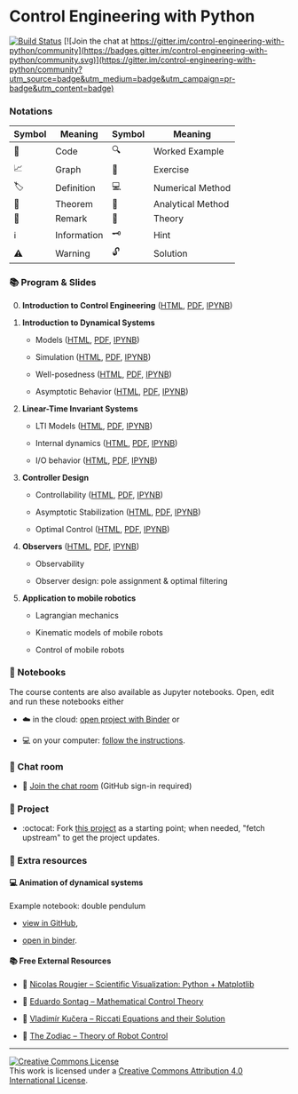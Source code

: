 # Control Engineering with Python

[![Build Status](https://github.com/boisgera/control-engineering-with-python/workflows/build/badge.svg)](https://github.com/boisgera/control-engineering-with-python/actions) [![Join the chat at https://gitter.im/control-engineering-with-python/community](https://badges.gitter.im/control-engineering-with-python/community.svg)](https://gitter.im/control-engineering-with-python/community?utm_source=badge&utm_medium=badge&utm_campaign=pr-badge&utm_content=badge)

### Notations



| Symbol | Meaning     | Symbol | Meaning                |
| ------ | ----------- | ------ | ---------------------- |
| 🐍     | Code        | 🔍     | Worked Example         |
| 📈     | Graph       | 🧩     | Exercise               |
| 🏷️     | Definition  | 💻     | Numerical Method       |
| 💎     | Theorem     | 🧮     | Analytical Method      |
| 📝     | Remark      | 🧠     | Theory                 |
| ℹ️     | Information | 🗝️     | Hint                   |
| ⚠️     | Warning     | 🔓     | Solution               |

### :books: Program & Slides

0.  **Introduction to Control Engineering** 
    ([HTML](https://boisgera.github.io/control-engineering-with-python/intro.html),
    [PDF](https://boisgera.github.io/control-engineering-with-python/intro.pdf),
    [IPYNB](https://mybinder.org/v2/gh/boisgera/control-engineering-with-python/gh-pages?filepath=intro.ipynb))

1.  **Introduction to Dynamical Systems**

    - Models ([HTML](https://boisgera.github.io/control-engineering-with-python/models.html),
      [PDF](https://boisgera.github.io/control-engineering-with-python/models.pdf),
      [IPYNB](https://mybinder.org/v2/gh/boisgera/control-engineering-with-python/gh-pages?filepath=models.ipynb))

    - Simulation ([HTML](https://boisgera.github.io/control-engineering-with-python/simulation.html),
      [PDF](https://boisgera.github.io/control-engineering-with-python/simulation.pdf),
      [IPYNB](https://mybinder.org/v2/gh/boisgera/control-engineering-with-python/gh-pages?filepath=simulation.ipynb))

    - Well-posedness ([HTML](https://boisgera.github.io/control-engineering-with-python/well-posedness.html),
      [PDF](https://boisgera.github.io/control-engineering-with-python/well-posedness.pdf),
      [IPYNB](https://mybinder.org/v2/gh/boisgera/control-engineering-with-python/gh-pages?filepath=well-posedness.ipynb))

    - Asymptotic Behavior ([HTML](https://boisgera.github.io/control-engineering-with-python/asymptotic.html),
      [PDF](https://boisgera.github.io/control-engineering-with-python/asymptotic.pdf),
      [IPYNB](https://mybinder.org/v2/gh/boisgera/control-engineering-with-python/gh-pages?filepath=asymptotic.ipynb))

2.  **Linear-Time Invariant Systems**

    - LTI Models ([HTML](https://boisgera.github.io/control-engineering-with-python/LTI-models.html),
      [PDF](https://boisgera.github.io/control-engineering-with-python/LTI-models.pdf),
      [IPYNB](https://mybinder.org/v2/gh/boisgera/control-engineering-with-python/gh-pages?filepath=LTI-models.ipynb))

    - Internal dynamics ([HTML](https://boisgera.github.io/control-engineering-with-python/internal-dynamics.html),
      [PDF](https://boisgera.github.io/control-engineering-with-python/internal-dynamics.pdf),
      [IPYNB](https://mybinder.org/v2/gh/boisgera/control-engineering-with-python/gh-pages?filepath=IO-dynamics.ipynb))

    - I/O behavior ([HTML](https://boisgera.github.io/control-engineering-with-python/IO-dynamics.html),
      [PDF](https://boisgera.github.io/control-engineering-with-python/IO-dynamics.pdf),
      [IPYNB](https://mybinder.org/v2/gh/boisgera/control-engineering-with-python/gh-pages?filepath=IO-dynamics.ipynb))

3.  **Controller Design**

    - Controllability ([HTML](https://boisgera.github.io/control-engineering-with-python/controllability.html),
      [PDF](https://boisgera.github.io/control-engineering-with-python/controllability.pdf),
      [IPYNB](https://mybinder.org/v2/gh/boisgera/control-engineering-with-python/gh-pages?filepath=controllability.ipynb))

    - Asymptotic Stabilization ([HTML](https://boisgera.github.io/control-engineering-with-python/asymptotic-stabilization.html),
      [PDF](https://boisgera.github.io/control-engineering-with-python/asymptotic-stabilization.pdf),
      [IPYNB](https://mybinder.org/v2/gh/boisgera/control-engineering-with-python/gh-pages?filepath=asymptotic-stabilization.ipynb))

    - Optimal Control ([HTML](https://boisgera.github.io/control-engineering-with-python/optimal-control.html),
      [PDF](https://boisgera.github.io/control-engineering-with-python/optimal-control.pdf),
      [IPYNB](https://mybinder.org/v2/gh/boisgera/control-engineering-with-python/gh-pages?filepath=optimal-control.ipynb))

4.  **Observers**
    ([HTML](https://boisgera.github.io/control-engineering-with-python/observers.html),
    [PDF](https://boisgera.github.io/control-engineering-with-python/observers.pdf),
    [IPYNB](https://mybinder.org/v2/gh/boisgera/control-engineering-with-python/gh-pages?filepath=observers.ipynb))

    - Observability 

    - Observer design: pole assignment & optimal filtering 

5.  **Application to mobile robotics** 

    - Lagrangian mechanics

    - Kinematic models of mobile robots

    - Control of mobile robots

### :notebook: Notebooks

The course contents are also available as Jupyter notebooks.
Open, edit and run these notebooks either

- :cloud: in the cloud: [open project with Binder][ceip-binder] or

- :computer: on your computer: [follow the instructions](install.md).

[ceip-binder]: https://mybinder.org/v2/gh/boisgera/control-engineering-with-python/gh-pages

### :speech_balloon: Chat room

- :speech_balloon: [Join the chat room](https://matrix.to/#/#emines-autom-2023-2024:matrix.org) (GitHub sign-in required)

### :rocket: Project

  - :octocat: Fork [this project](https://github.com/boisgera/control-engineering-with-python-project-2023-2024) as a starting point;
    when needed, "fetch upstream" to get the project updates.

### :tada: Extra resources

#### :computer: Animation of dynamical systems

Example notebook: double pendulum

- [view in GitHub](https://github.com/boisgera/control-engineering-with-python/blob/master/examples/animation.ipynb),

- [open in binder](https://mybinder.org/v2/gh/boisgera/control-engineering-with-python/gh-pages?filepath=examples/animation.ipynb).

#### :books: Free External Resources

- :book: [Nicolas Rougier – Scientific Visualization: Python + Matplotlib](https://hal.inria.fr/hal-03427242/document)
- :book: [Eduardo Sontag – Mathematical Control Theory](http://www.sontaglab.org/FTPDIR/sontag_mathematical_control_theory_springer98.pdf)

- :book: [Vladimír Kučera – Riccati Equations and their Solution](http://library.utia.cas.cz/separaty/2011/TR/kucera-0436431.pdf)

- :book: [The Zodiac – Theory of Robot Control](http://www.gipsa-lab.grenoble-inp.fr/~carlos.canudas-de-wit/publications/Theory_of_robot_control.pdf)

---

<a rel="license" href="http://creativecommons.org/licenses/by/4.0/"><img alt="Creative Commons License" style="border-width:0" src="https://i.creativecommons.org/l/by/4.0/88x31.png" /></a><br />This work is licensed under a <a rel="license" href="http://creativecommons.org/licenses/by/4.0/">Creative Commons Attribution 4.0 International License</a>.
